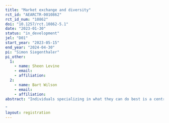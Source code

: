 ```yaml
---
title: "Market exchange and diversity"
rct_id: "AEARCTR-0010862"
rct_id_num: "10862"
doi: "10.1257/rct.10862-5.1"
date: "2023-01-30"
status: "in_development"
jel: "D01"
start_year: "2023-05-15"
end_year: "2024-04-30"
pi: "Simon Siegenthaler"
pi_other:
  1:
    - name: Sheen Levine
    - email: 
    - affiliation: 
  2:
    - name: Bart Wilson
    - email: 
    - affiliation: 
abstract: "Individuals specializing in what they can do best is a central component of economic production. However, people often seek partners among those who are superficially like them (e.g., gender, race). Such preferences for homophily can deprive a population of diversity, resulting in segregation. In a market context, such preferences can harm efficiency by limiting the search for exchange partners. We are interested to study mechanisms that drive lack of diversity in a setting where agents can engage in the most foundational market behavior: they can specialize to generate gains from trade through exchange.
"
layout: registration
---
```


